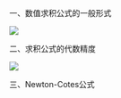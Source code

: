 一、数值求积公式的一般形式

![](https://vip2.loli.io/2023/11/19/VUpbS6yKkZfch5o.webp)

二、求积公式的代数精度

![](https://vip2.loli.io/2023/11/19/Y4TtZhnpGlO18u3.webp)

三、Newton-Cotes公式